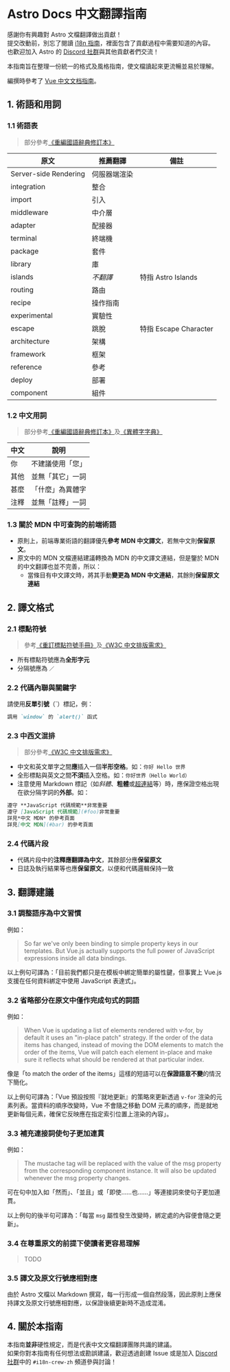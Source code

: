 # Astro Docs 中文翻譯指南

感謝你有興趣對 Astro 文檔翻譯做出貢獻！  
提交改動前，別忘了閱讀 [i18n 指南](../../../contributor-guides/translating-astro-docs.md)，裡面包含了貢獻過程中需要知道的內容。  
也歡迎加入 Astro 的 [Discord 社群](https://astro.build/chat)與其他貢獻者們交流！

本指南旨在整理一份統一的格式及風格指南，使文檔讀起來更流暢並易於理解。  

編撰時參考了 [Vue 中文文档指南](https://github.com/vuejs-translations/docs-zh-cn/wiki/%E7%BF%BB%E8%AF%91%E9%A1%BB%E7%9F%A5)。



## 1. 術語和用詞

### 1.1 術語表
> 部分參考[《重編國語辭典修訂本》](https://dict.revised.moe.edu.tw/index.jsp)

|原文                   |推薦翻譯             |備註                   |
|----------------------|--------------------|----------------------|
|Server-side Rendering |伺服器端渲染          |                      |
|integration           |整合                 |                      |
|import                |引入                 |                      |
|middleware            |中介層               |                       |
|adapter               |配接器               |                       |
|terminal              |終端機               |                      |
|package               |套件                 |                      |
|library               |庫                  |                       |
|islands               |*不翻譯*             |特指 Astro Islands     |
|routing               |路由                 |                       |
|recipe                |操作指南             |                       |
|experimental          |實驗性               |                       |
|escape                |跳脫                 |特指 Escape Character   |
|architecture          |架構                 |                       |
|framework             |框架                 |                       |
|reference             |參考                 |                       |
|deploy                |部署                 |                       |
|component             |組件                 |                       |


### 1.2 中文用詞
> 部分參考[《重編國語辭典修訂本》](https://dict.revised.moe.edu.tw/index.jsp)及[《異體字字典》](https://dict.variants.moe.edu.tw/variants/rbt/home.do)

|中文             |說明               |
|----------------|------------------|
|你               |不建議使用「您」    |
|其他             |並無「其它」一詞    |
|甚麼             |「什麼」為異體字    |
|注釋             |並無「註釋」一詞    |


### 1.3 關於 MDN 中可查詢的前端術語
- 原則上，前端專業術語的翻譯優先**參考 MDN 中文譯文**，若無中文則**保留原文**。
- 原文中的 MDN 文檔連結建議轉換為 MDN 的中文譯文連結，但是鑒於 MDN 的中文翻譯也並不完善，所以：
    - 當條目有中文譯文時，將其手動**變更為 MDN 中文連結**，其餘則**保留原文連結**



## 2. 譯文格式

### 2.1 標點符號
> 參考[《重訂標點符號手冊》](https://language.moe.gov.tw/001/upload/files/site_content/m0001/hau/c2.htm)及[《W3C 中文排版需求》](https://w3c.github.io/clreq/#line_composition_rules_for_punctuation_marks)
- 所有標點符號應為**全形字元**
- 分隔號應為 `／`


### 2.2 代碼內聯與關鍵字
請使用**反單引號**（`）標記，例：
```md
調用 `window` 的 `alert()` 函式
```


### 2.3 中西文混排
> 部分參考[《W3C 中文排版需求》](https://w3c.github.io/clreq/#chinese_and_western_mixed_text_composition)
- 中文和英文單字之間**應**插入一個**半形空格**。如：`你好 Hello 世界`
- 全形標點與英文之間**不須**插入空格。如：`你好世界（Hello World）`
- 注意使用 Markdown 標記（如*斜體*、**粗體**或[超連結]()等）時，應保證空格出現在欲分隔字詞的**外部**。如：
```md
遵守 **JavaScript 代碼規範**非常重要
遵守 [JavaScript 代碼規範](#foo)非常重要
詳見*中文 MDN* 的參考頁面
詳見[中文 MDN](#bar) 的參考頁面
```


### 2.4 代碼片段
- 代碼片段中的**注釋應翻譯為中文**，其餘部分應**保留原文**
- 日誌及執行結果等也應**保留原文**，以便和代碼邏輯保持一致



## 3. 翻譯建議

### 3.1 調整語序為中文習慣
例如：
> So far we've only been binding to simple property keys in our templates. But Vue.js actually supports the full power of JavaScript expressions inside all data bindings.

以上例句可譯為：「目前我們都只是在模板中綁定簡單的屬性鍵，但事實上 Vue.js 支援在任何資料綁定中使用 JavaScript 表達式」。


### 3.2 省略部分在原文中僅作完成句式的詞語
例如：
> When Vue is updating a list of elements rendered with v-for, by default it uses an "in-place patch" strategy. If the order of the data items has changed, instead of moving the DOM elements to match the order of the items, Vue will patch each element in-place and make sure it reflects what should be rendered at that particular index.

像是「to match the order of the items」這樣的短語可以在**保證語意不變**的情況下簡化。  

以上例句可譯為：「Vue 預設按照『就地更新』的策略來更新透過 `v-for` 渲染的元素列表。當資料的順序改變時，Vue 不會隨之移動 DOM 元素的順序，而是就地更新每個元素，確保它反映應在指定索引位置上渲染的內容」。


### 3.3 補充連接詞使句子更加連貫
例如：
> The mustache tag will be replaced with the value of the msg property from the corresponding component instance. It will also be updated whenever the msg property changes.

可在句中加入如「然而」、「並且」或「即使……也……」等連接詞來使句子更加連貫。  

以上例句的後半句可譯為：「每當 `msg` 屬性發生改變時，綁定處的內容便會隨之更新」。


### 3.4 在尊重原文的前提下使讀者更容易理解

> TODO

### 3.5 譯文及原文行號應相對應
由於 Astro 文檔以 Markdown 撰寫，每一行形成一個自然段落，因此原則上應保持譯文及原文行號應相對應，以保證後續更新時不造成混淆。



## 4. 關於本指南
本指南**並非**硬性規定，而是代表中文文檔翻譯團隊共識的建議。  
如果你對本指南有任何想法或勘誤建議，歡迎透過創建 Issue 或是加入 [Discord 社群](https://astro.build/chat)中的 `#i18n-crew-zh` 頻道參與討論！